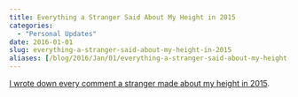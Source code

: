 ```yaml
---
title: Everything a Stranger Said About My Height in 2015
categories:
  - "Personal Updates"
date: 2016-01-01
slug: everything-a-stranger-said-about-my-height-in-2015
aliases: [/blog/2016/Jan/01/everything-a-stranger-said-about-my-height-in-2015/]
---
```


[I wrote down every comment a stranger made about my height in 2015](http://doyouplayball.tumblr.com/post/136415496994/all-of-2015).